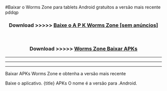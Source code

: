 #Baixar o Worms Zone   para tablets Android gratuitos a versão mais recente pddqp


<div align="center">
<h3>Download >>>>> <a href="https://pt-web.web.app/?pt= Worms Zone ">Baixe o A P K Worms Zone  [sem anúncios]</a></h3><br>

<h3>Download >>>>> <a href="https://pt-web.web.app/?pt= Worms Zone ">Worms Zone  Baixar APKs</a></h3>
</div>

----------------------------------------------------------

----------------------------------------------------------

----------------------------------------------------------

Baixar APKs Worms Zone  e obtenha a versão mais recente

Baixe o aplicativo. {title} APKs O nome é a versão para .Android.


